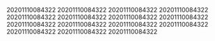 20201110084322
20201110084322
20201110084322
20201110084322
20201110084322
20201110084322
20201110084322
20201110084322
20201110084322
20201110084322
20201110084322
20201110084322
20201110084322
20201110084322
20201110084322
